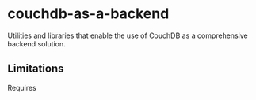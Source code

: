 couchdb-as-a-backend
====================

Utilities and libraries that enable the use of CouchDB as a comprehensive backend solution.

## Limitations

Requires 